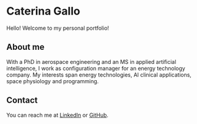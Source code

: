 # Caterina Gallo
Hello! Welcome to my personal portfolio! 

## About me
With a PhD in aerospace engineering and an MS in applied artificial intelligence, I work as configuration manager for an energy technology company. My interests span energy technologies, AI clinical applications, space physiology and programming. 

## Contact
You can reach me at [LinkedIn](https://www.linkedin.com/in/caterina-gallo) or [GitHub](https://github.com/CatGallo).
